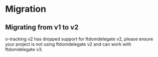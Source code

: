 
# Migration

## Migrating from v1 to v2

o-tracking v2 has dropped support for ftdomdelegate v2, please ensure your project is not using ftdomdelegate v2 and can work with ftdomdelegate v3.
